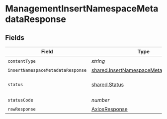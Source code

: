 # ManagementInsertNamespaceMetadataResponse


## Fields

| Field                                                                                            | Type                                                                                             | Required                                                                                         | Description                                                                                      |
| ------------------------------------------------------------------------------------------------ | ------------------------------------------------------------------------------------------------ | ------------------------------------------------------------------------------------------------ | ------------------------------------------------------------------------------------------------ |
| `contentType`                                                                                    | *string*                                                                                         | :heavy_check_mark:                                                                               | N/A                                                                                              |
| `insertNamespaceMetadataResponse`                                                                | [shared.InsertNamespaceMetadataResponse](../../models/shared/insertnamespacemetadataresponse.md) | :heavy_minus_sign:                                                                               | OK                                                                                               |
| `status`                                                                                         | [shared.Status](../../models/shared/status.md)                                                   | :heavy_minus_sign:                                                                               | Default error response                                                                           |
| `statusCode`                                                                                     | *number*                                                                                         | :heavy_check_mark:                                                                               | N/A                                                                                              |
| `rawResponse`                                                                                    | [AxiosResponse](https://axios-http.com/docs/res_schema)                                          | :heavy_minus_sign:                                                                               | N/A                                                                                              |